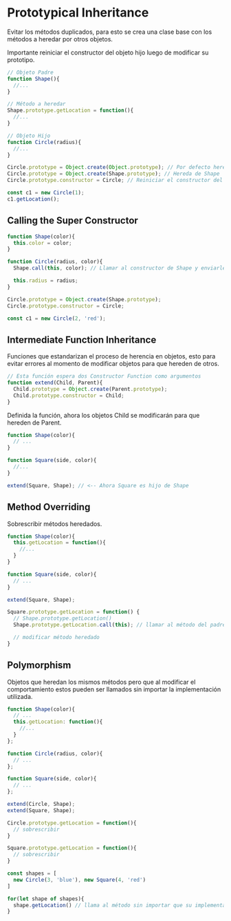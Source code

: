 # Prototypical Inheritance

Evitar los métodos duplicados, para esto se crea una clase base con los métodos a heredar por otros objetos.

Importante reiniciar el constructor del objeto hijo luego de modificar su prototipo.

```js
// Objeto Padre
function Shape(){
  //...
}

// Método a heredar
Shape.prototype.getLocation = function(){
  //...
}

// Objeto Hijo
function Circle(radius){
  //...
}

Circle.prototype = Object.create(Object.prototype); // Por defecto hereda de Object
Circle.prototype = Object.create(Shape.prototype); // Hereda de Shape
Circle.prototype.constructor = Circle; // Reiniciar el constructor del objeto Circle

const c1 = new Circle(1);
c1.getLocation();
```

## Calling the Super Constructor

```js
function Shape(color){
  this.color = color;
}

function Circle(radius, color){
  Shape.call(this, color); // Llamar al constructor de Shape y enviarle el argument color

  this.radius = radius;
}

Circle.prototype = Object.create(Shape.prototype);
Circle.prototype.constructor = Circle;

const c1 = new Circle(2, 'red');
```

## Intermediate Function Inheritance

Funciones que estandarizan el proceso de herencia en objetos, esto para evitar errores al momento de modificar objetos para que hereden de otros.

```js
// Esta función espera dos Constructor Function como argumentos
function extend(Child, Parent){
  Child.prototype = Object.create(Parent.prototype);
  Child.prototype.constructor = Child;
}
```

Definida la función, ahora los objetos Child se modificarán para que hereden de Parent.

```js
function Shape(color){
  // ...
}

function Square(side, color){
  //...
}

extend(Square, Shape); // <-- Ahora Square es hijo de Shape
```

## Method Overriding

Sobrescribir métodos heredados.

```js
function Shape(color){
  this.getLocation = function(){
    //...
  }
}

function Square(side, color){
  // ...
}

extend(Square, Shape);

Square.prototype.getLocation = function() {
  // Shape.prototype.getLocation()
  Shape.prototype.getLocation.call(this); // llamar al método del padre

  // modificar método heredado
}
```

## Polymorphism

Objetos que heredan los mismos métodos pero que al modificar el comportamiento estos pueden ser llamados sin importar la implementación utilizada.

```js
function Shape(color){
  // ...
  this.getLocation: function(){
    //...
  }
};

function Circle(radius, color){
  // ...
};

function Square(side, color){
  // ...
};

extend(Circle, Shape);
extend(Square, Shape);

Circle.prototype.getLocation = function(){
  // sobrescribir
}

Square.prototype.getLocation = function(){
  // sobrescribir
}

const shapes = [
  new Circle(3, 'blue'), new Square(4, 'red')
]

for(let shape of shapes){
  shape.getLocation() // llama al método sin importar que su implementación sea diferente en Circle o Square
}

```
